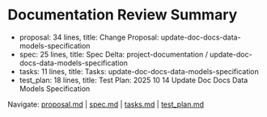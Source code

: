# Documentation Review Summary

- proposal: 34 lines, title: Change Proposal: update-doc-docs-data-models-specification
- spec: 25 lines, title: Spec Delta: project-documentation / update-doc-docs-data-models-specification
- tasks: 11 lines, title: Tasks: update-doc-docs-data-models-specification
- test_plan: 18 lines, title: Test Plan: 2025 10 14 Update Doc Docs Data Models Specification

Navigate: [proposal.md](./proposal.md) | [spec.md](./spec.md) | [tasks.md](./tasks.md) | [test_plan.md](./test_plan.md)
